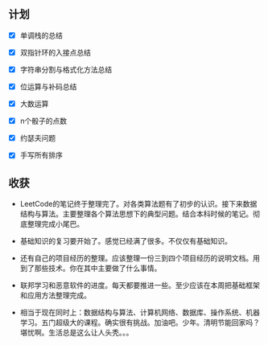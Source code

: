 ## 计划

- [x] 单调栈的总结
- [x] 双指针环的入接点总结
- [x] 字符串分割与格式化方法总结
- [x] 位运算与补码总结
- [x] 大数运算
- [x] n个骰子的点数
- [x] 约瑟夫问题
- [x] 手写所有排序


## 收获
* LeetCode的笔记终于整理完了。对各类算法题有了初步的认识。接下来数据结构与算法。主要整理各个算法思想下的典型问题。结合本科时候的笔记。彻底整理完成小尾巴。
* 基础知识的复习要开始了。感觉已经满了很多。不仅仅有基础知识。
* 还有自己的项目经历的整理。应该整理一份三到四个项目经历的说明文档。用到了那些技术。你在其中主要做了什么事情。
* 联邦学习和恶意软件的进度。每天都要推进一些。至少应该在本周把基础框架和应用方法整理完成。


* 相当于现在同时上：数据结构与算法、计算机网络、数据库、操作系统、机器学习。五门超级大的课程。确实很有挑战。加油吧。少年。清明节能回家吗？堪忧啊。生活总是这么让人头秃。。。







